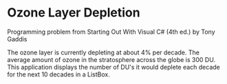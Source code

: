 # Ozone Layer Depletion

Programming problem from Starting Out With Visual C# (4th ed.) by Tony Gaddis

The ozone layer is currently depleting at about 4% per decade.  The average amount
of ozone in the stratosphere across the globe is 300 DU.  This application displays
the number of DU's it would deplete each decade for the next 10 decades in a ListBox.
